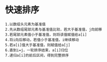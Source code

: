 # 快速排序
    1.以数组头元素为基准值
	2.先从数组尾部元素与基准值比较，若大于基准值，j向前移
	3.若尾部元素值小于基准值，则将该值赋值给a[i]
	4.将i向后移动，若值小于基准值，i继续移动
	5.若a[i]值大于基准值，则赋值给a[j]
	6.直到i=j，一轮排序结束，a[i]归位
	7.递归a[i]的前后区间，得到完整排序  
